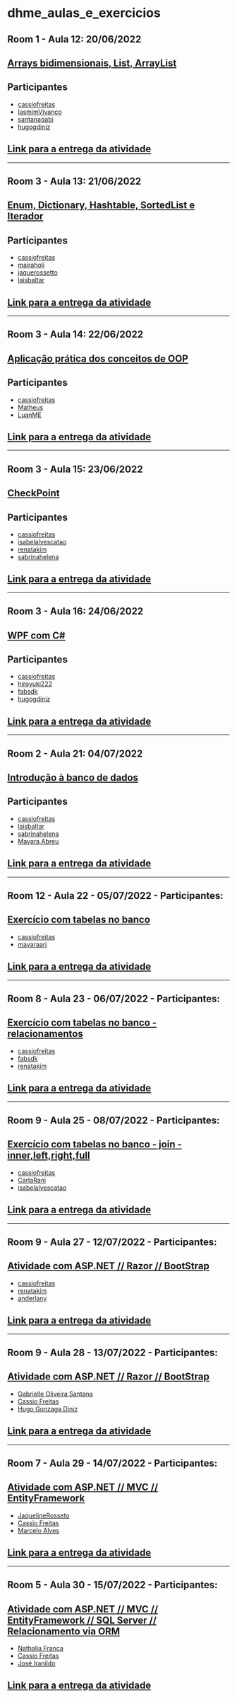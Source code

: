 # dhme_aulas_e_exercicios
## Room 1 - Aula 12: 20/06/2022
## [Arrays bidimensionais, List, ArrayList](./aula12_atividade_1)
## Participantes
- [cassiofreitas](https://github.com/cassiofreitas)
- [IasmimVivanco](https://github.com/IasmimVivanco)
- [santanagabi](https://github.com/santanagabi)
- [hugogdiniz](https://github.com/hugogdiniz)

## [Link para a entrega da atividade](https://github.com/wssantanna/mercado-eletr-nico-0522cdmencn01bred/blob/main/12/ENTREGA.md)

-------------------------------------

## Room 3 - Aula 13: 21/06/2022
## [Enum, Dictionary, Hashtable, SortedList e Iterador](./aula13_atividade_1)
## Participantes
- [cassiofreitas](https://github.com/cassiofreitas)
- [mairaholi](https://github.com/mairaholi)
- [jaquerossetto](https://github.com/jaquerossetto)
- [laisbaltar](https://github.com/laisbaltar)

## [Link para a entrega da atividade](https://github.com/wssantanna/mercado-eletr-nico-0522cdmencn01bred/edit/main/13/ENTREGA.md)

-------------------------------------

## Room 3 - Aula 14: 22/06/2022
## [Aplicação prática dos conceitos de OOP](./aula14_atividade_1)
## Participantes
- [cassiofreitas](https://github.com/cassiofreitas)
- [Matheus](https://github.com/Kaoticz)
- [LuanME ](https://github.com/LuanME)

## [Link para a entrega da atividade](https://github.com/wssantanna/mercado-eletr-nico-0522cdmencn01bred/blob/main/14/ENTREGA.md)

------------------------------

## Room 3 - Aula 15: 23/06/2022
## [CheckPoint](./Aula15Atividade1)
## Participantes
- [cassiofreitas](https://github.com/cassiofreitas)
- [isabelalvescatao](https://github.com/isabelalvescatao)
- [renatakim](https://github.com/renatakim)
- [sabrinahelena](https://github.com/sabrinahelena)

## [Link para a entrega da atividade](https://github.com/wssantanna/mercado-eletr-nico-0522cdmencn01bred/blob/main/15/ENTREGA.md)

------------------------------

## Room 3 - Aula 16: 24/06/2022
## [WPF com C#](./Aula16Atividade1)
## Participantes
- [cassiofreitas](https://github.com/cassiofreitas)
- [hiroyuki222](https://github.com/hiroyuki222)
- [fabsdk](https://github.com/fabsdk)
- [hugogdiniz](https://github.com/hugogdiniz)

## [Link para a entrega da atividade](https://github.com/wssantanna/mercado-eletr-nico-0522cdmencn01bred/blob/main/16/ENTREGA.md)

------------------------------

## Room 2 - Aula 21: 04/07/2022
## [Introdução à banco de dados](./Aula21Atividade1)
## Participantes
- [cassiofreitas](https://github.com/cassiofreitas)
- [laisbaltar](https://github.com/laisbaltar)
- [sabrinahelena](https://github.com/sabrinahelena)
- [Mayara Abreu]()

## [Link para a entrega da atividade](https://github.com/wssantanna/mercado-eletr-nico-0522cdmencn01bred/blob/main/21/ENTREGAS/GRUPO2.md)

------------------------------

## Room 12 - Aula 22 - 05/07/2022 - Participantes:
## [Exercício com tabelas no banco](./Aula22Atividade1)
 - [cassiofreitas](https://github.com/cassiofreitas/)
 - [mayaraarj](https://github.com/mayaraarj)
 
## [Link para a entrega da atividade](https://github.com/wssantanna/mercado-eletr-nico-0522cdmencn01bred/blob/main/22/ENTREGAS/GRUPO12.md)

------------------------------

## Room 8 - Aula 23 - 06/07/2022 - Participantes:
## [Exercício com tabelas no banco - relacionamentos](./Aula23Atividade1)
 - [cassiofreitas](https://github.com/cassiofreitas/)
 - [fabsdk](https://github.com/fabsdk)
 - [renatakim](https://github.com/renatakim)
 
## [Link para a entrega da atividade](https://github.com/wssantanna/mercado-eletr-nico-0522cdmencn01bred/blob/main/23/ENTREGAS/GRUPO8.md)

------------------------------

## Room 9 - Aula 25 - 08/07/2022 - Participantes:
## [Exercício com tabelas no banco - join - inner,left,right,full](./Aula25Atividade1)
 - [cassiofreitas](https://github.com/cassiofreitas/)
 - [CarlaRani]()
 - [isabelalvescatao](https://github.com/isabelalvescatao)
 
## [Link para a entrega da atividade](https://github.com/wssantanna/mercado-eletr-nico-0522cdmencn01bred/blob/main/23/ENTREGAS/GRUPO8.md)

------------------------------

## Room 9 - Aula 27 - 12/07/2022 - Participantes:
## [Atividade com ASP.NET // Razor // BootStrap](./Aula27Atividade1)
 - [cassiofreitas](https://github.com/cassiofreitas/)
 - [renatakim](https://github.com/renatakim)
 - [anderlany]()
 
## [Link para a entrega da atividade]()

------------------------------

## Room 9 - Aula 28 - 13/07/2022 - Participantes:
## [Atividade com ASP.NET // Razor // BootStrap](./Aula28)
 - [Gabrielle Oliveira Santana](https://github.com/santanagabi)
 - [Cassio Freitas](https://github.com/cassiofreitas)
 - [Hugo Gonzaga Diniz](https://github.com/Hugogdiniz)
 
## [Link para a entrega da atividade](https://github.com/wssantanna/mercado-eletr-nico-0522cdmencn01bred/blob/main/28/ENTREGAS/GRUPO9.md)

------------------------------

## Room 7 - Aula 29 - 14/07/2022 - Participantes:
## [Atividade com ASP.NET // MVC // EntityFramework](./Aula29)
 - [JaquelineRosseto](https://github.com/jaquerossetto)
 - [Cassio Freitas](https://github.com/cassiofreitas)
 - [Marcelo Alves]()
 
## [Link para a entrega da atividade]()

------------------------------

## Room 5 - Aula 30 - 15/07/2022 - Participantes:
## [Atividade com ASP.NET // MVC // EntityFramework // SQL Server // Relacionamento via ORM](./Aula30)
 - [Nathalia Franca](https://github.com/nathrfranca)
 - [Cassio Freitas](https://github.com/cassiofreitas)
 - [José Iranildo]()
 
## [Link para a entrega da atividade]()
